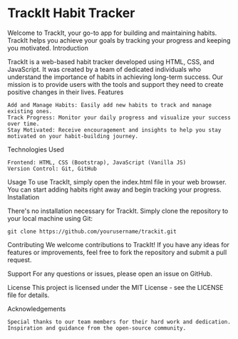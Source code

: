 # TrackIt Habit Tracker

Welcome to TrackIt, your go-to app for building and maintaining habits. TrackIt helps you achieve your goals by tracking your progress and keeping you motivated.
Introduction

TrackIt is a web-based habit tracker developed using HTML, CSS, and JavaScript. It was created by a team of dedicated individuals who understand the importance of habits in achieving long-term success. Our mission is to provide users with the tools and support they need to create positive changes in their lives.
Features

    Add and Manage Habits: Easily add new habits to track and manage existing ones.
    Track Progress: Monitor your daily progress and visualize your success over time.
    Stay Motivated: Receive encouragement and insights to help you stay motivated on your habit-building journey.

Technologies Used

    Frontend: HTML, CSS (Bootstrap), JavaScript (Vanilla JS)
    Version Control: Git, GitHub

Usage
To use TrackIt, simply open the index.html file in your web browser. You can start adding habits right away and begin tracking your progress.
Installation

There's no installation necessary for TrackIt. Simply clone the repository to your local machine using Git:

    git clone https://github.com/yourusername/trackit.git

Contributing
We welcome contributions to TrackIt! If you have any ideas for features or improvements, feel free to fork the repository and submit a pull request.

Support
For any questions or issues, please open an issue on GitHub.

License
This project is licensed under the MIT License - see the LICENSE file for details.

Acknowledgements

    Special thanks to our team members for their hard work and dedication.
    Inspiration and guidance from the open-source community.
